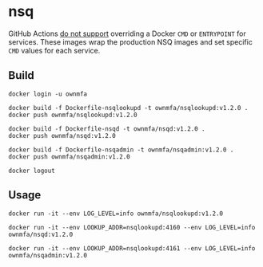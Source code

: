# nsq

GitHub Actions
[do not support](https://github.community/t/how-do-i-properly-override-a-service-entrypoint/17435)
overriding a Docker `CMD` or `ENTRYPOINT` for services. These images wrap the
production NSQ images and set specific `CMD` values for each service.

## Build

```
docker login -u ownmfa

docker build -f Dockerfile-nsqlookupd -t ownmfa/nsqlookupd:v1.2.0 .
docker push ownmfa/nsqlookupd:v1.2.0

docker build -f Dockerfile-nsqd -t ownmfa/nsqd:v1.2.0 .
docker push ownmfa/nsqd:v1.2.0

docker build -f Dockerfile-nsqadmin -t ownmfa/nsqadmin:v1.2.0 .
docker push ownmfa/nsqadmin:v1.2.0

docker logout
```

## Usage

```
docker run -it --env LOG_LEVEL=info ownmfa/nsqlookupd:v1.2.0

docker run -it --env LOOKUP_ADDR=nsqlookupd:4160 --env LOG_LEVEL=info ownmfa/nsqd:v1.2.0

docker run -it --env LOOKUP_ADDR=nsqlookupd:4161 --env LOG_LEVEL=info ownmfa/nsqadmin:v1.2.0
```
